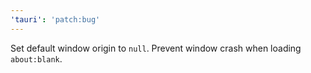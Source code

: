 ```yaml
---
'tauri': 'patch:bug'
---
```


Set default window origin to `null`. Prevent window crash when loading `about:blank`.
